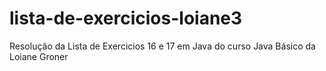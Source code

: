 # lista-de-exercicios-loiane3
Resolução da Lista de Exercicios 16 e 17 em Java do curso Java Básico da Loiane Groner
